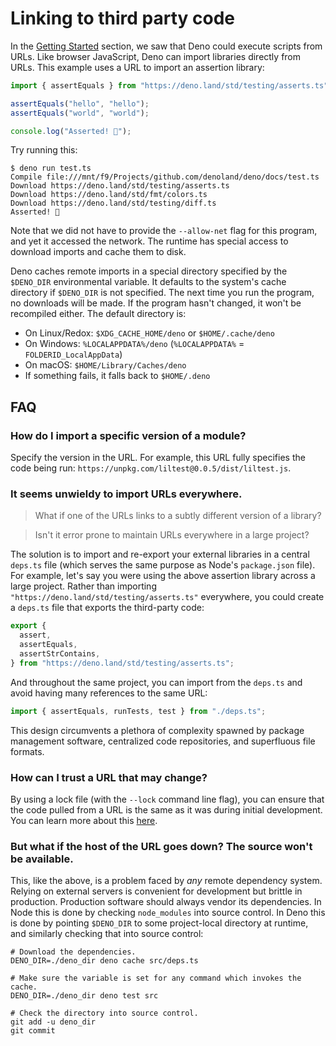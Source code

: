 # Linking to third party code

In the [Getting Started](./getting_started.md) section, we saw that Deno could
execute scripts from URLs. Like browser JavaScript, Deno can import libraries
directly from URLs. This example uses a URL to import an assertion library:

```ts
import { assertEquals } from "https://deno.land/std/testing/asserts.ts";

assertEquals("hello", "hello");
assertEquals("world", "world");

console.log("Asserted! 🎉");
```

Try running this:

```shell
$ deno run test.ts
Compile file:///mnt/f9/Projects/github.com/denoland/deno/docs/test.ts
Download https://deno.land/std/testing/asserts.ts
Download https://deno.land/std/fmt/colors.ts
Download https://deno.land/std/testing/diff.ts
Asserted! 🎉
```

Note that we did not have to provide the `--allow-net` flag for this program,
and yet it accessed the network. The runtime has special access to download
imports and cache them to disk.

Deno caches remote imports in a special directory specified by the `$DENO_DIR`
environmental variable. It defaults to the system's cache directory if
`$DENO_DIR` is not specified. The next time you run the program, no downloads
will be made. If the program hasn't changed, it won't be recompiled either. The
default directory is:

- On Linux/Redox: `$XDG_CACHE_HOME/deno` or `$HOME/.cache/deno`
- On Windows: `%LOCALAPPDATA%/deno` (`%LOCALAPPDATA%` = `FOLDERID_LocalAppData`)
- On macOS: `$HOME/Library/Caches/deno`
- If something fails, it falls back to `$HOME/.deno`

## FAQ

### How do I import a specific version of a module?

Specify the version in the URL. For example, this URL fully specifies the code
being run: `https://unpkg.com/liltest@0.0.5/dist/liltest.js`.

### It seems unwieldy to import URLs everywhere.

> What if one of the URLs links to a subtly different version of a library?

> Isn't it error prone to maintain URLs everywhere in a large project?

The solution is to import and re-export your external libraries in a central
`deps.ts` file (which serves the same purpose as Node's `package.json` file).
For example, let's say you were using the above assertion library across a large
project. Rather than importing `"https://deno.land/std/testing/asserts.ts"`
everywhere, you could create a `deps.ts` file that exports the third-party code:

```ts
export {
  assert,
  assertEquals,
  assertStrContains,
} from "https://deno.land/std/testing/asserts.ts";
```

And throughout the same project, you can import from the `deps.ts` and avoid
having many references to the same URL:

```ts
import { assertEquals, runTests, test } from "./deps.ts";
```

This design circumvents a plethora of complexity spawned by package management
software, centralized code repositories, and superfluous file formats.

### How can I trust a URL that may change?

By using a lock file (with the `--lock` command line flag), you can ensure that
the code pulled from a URL is the same as it was during initial development. You
can learn more about this
[here](./linking_to_external_code/integrity_checking.md).

### But what if the host of the URL goes down? The source won't be available.

This, like the above, is a problem faced by *any* remote dependency system.
Relying on external servers is convenient for development but brittle in
production. Production software should always vendor its dependencies. In Node
this is done by checking `node_modules` into source control. In Deno this is
done by pointing `$DENO_DIR` to some project-local directory at runtime, and
similarly checking that into source control:

```shell
# Download the dependencies.
DENO_DIR=./deno_dir deno cache src/deps.ts

# Make sure the variable is set for any command which invokes the cache.
DENO_DIR=./deno_dir deno test src

# Check the directory into source control.
git add -u deno_dir
git commit
```
